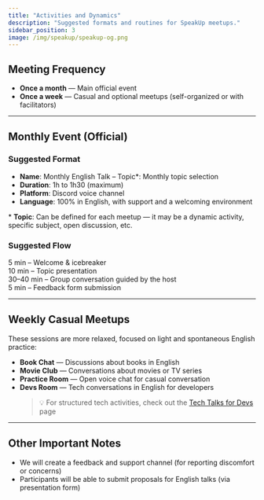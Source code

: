```yaml
---
title: "Activities and Dynamics"
description: "Suggested formats and routines for SpeakUp meetups."
sidebar_position: 3
image: /img/speakup/speakup-og.png
---
```


## Meeting Frequency

- **Once a month** — Main official event
- **Once a week** — Casual and optional meetups (self-organized or with facilitators)

---

## Monthly Event (Official)

### Suggested Format

- **Name**: Monthly English Talk – Topic\*: Monthly topic selection
- **Duration**: 1h to 1h30 (maximum)
- **Platform**: Discord voice channel
- **Language**: 100% in English, with support and a welcoming environment

\* **Topic**: Can be defined for each meetup — it may be a dynamic activity, specific subject, open discussion, etc.

### Suggested Flow

5 min – Welcome & icebreaker  
10 min – Topic presentation  
30–40 min – Group conversation guided by the host  
5 min – Feedback form submission

---

## Weekly Casual Meetups

These sessions are more relaxed, focused on light and spontaneous English practice:

- **Book Chat** — Discussions about books in English
- **Movie Club** — Conversations about movies or TV series
- **Practice Room** — Open voice chat for casual conversation
- **Devs Room** — Tech conversations in English for developers
  > 💡 For structured tech activities, check out the [Tech Talks for Devs](/notes/projects/speakup-palmas/remote/devs-talks) page

---

## Other Important Notes

- We will create a feedback and support channel (for reporting discomfort or concerns)
- Participants will be able to submit proposals for English talks (via presentation form)
